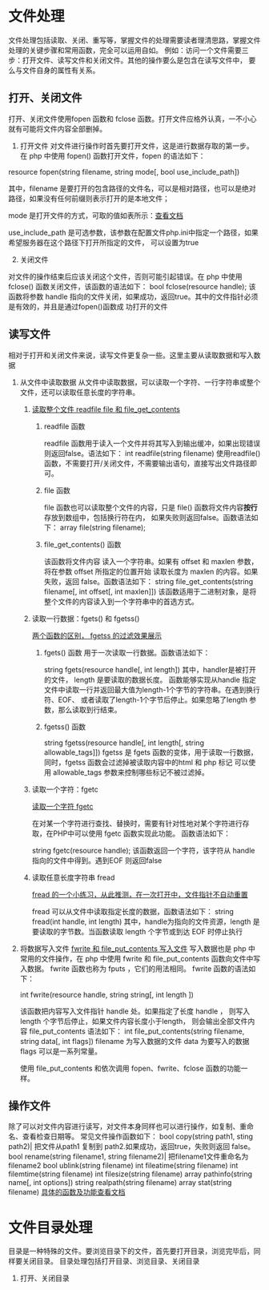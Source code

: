 # 文件处理
文件处理包括读取、关闭、重写等，掌握文件的处理需要读者理清思路，掌握文件处理的关键步骤和常用函数，完全可以运用自如。
例如：访问一个文件需要三步：打开文件、读写文件和关闭文件。其他的操作要么是包含在读写文件中，
要么与文件自身的属性有关系。

## 打开、关闭文件
打开、关闭文件使用fopen 函数和 fclose 函数。打开文件应格外认真，一不小心就有可能将文件内容全部删掉。
1. 打开文件
对文件进行操作时首先要打开文件，这是进行数据存取的第一步。
在 php 中使用 fopen() 函数打开文件，fopen 的语法如下：

resource fopen(string filename, string mode[, bool use_include_path])

其中，filename 是要打开的包含路径的文件名，可以是相对路径，也可以是绝对路径，如果没有任何前缀则表示打开的是本地文件；

mode 是打开文件的方式，可取的值如表所示：[查看文档](http://php.net/manual/zh/function.fopen.php)

use_include_path 是可选参数，该参数在配置文件php.ini中指定一个路径，如果希望服务器在这个路径下打开所指定的文件，
可以设置为true

2. 关闭文件

对文件的操作结束后应该关闭这个文件，否则可能引起错误。在 php 中使用 fclose() 函数关闭文件，该函数的语法如下：
bool fclose(resource handle);
该函数将参数 handle 指向的文件关闭，如果成功，返回true。其中的文件指针必须是有效的，并且是通过fopen()函数成
功打开的文件

## 读写文件
相对于打开和关闭文件来说，读写文件更复杂一些。这里主要从读取数据和写入数据

1. 从文件中读取数据
从文件中读取数据，可以读取一个字符、一行字符串或整个文件，还可以读取任意长度的字符串。
    1. [读取整个文件 readfile file 和 file_get_contents](./chaptet_13_file_operation/example_13.1.php)
        1. readfile 函数
        
            readfile 函数用于读入一个文件并将其写入到输出缓冲，如果出现错误则返回false。语法如下：
            int readfile(string filename)
            使用readfile()函数，不需要打开/关闭文件，不需要输出语句，直接写出文件路径即可。
        2. file 函数
        
            file 函数也可以读取整个文件的内容，只是 file() 函数将文件内容**按行**存放到数组中，包括换行符在内，
            如果失败则返回false。函数语法如下：
            array file(string filename);
            
        3. file_get_contents() 函数
        
            该函数将文件内容 读入一个字符串。如果有 offset 和 maxlen 参数，将在参数 offset 所指定的位置开始
            读取长度为 maxlen 的内容。如果失败，返回 false。函数语法如下：
            string file_get_contents(string filename[, int offset[, int maxlen]])
            该函数适用于二进制对象，是将整个文件的内容读入到一个字符串中的首选方式。
            
    2. 读取一行数据：fgets() 和 fgetss()
        
        [两个函数的区别， fgetss 的过滤效果展示](./chaptet_13_file_operation/example_13.2.php)
        1. fgets() 函数 用于一次读取一行数据。函数语法如下：
            
            string fgets(resource handle[, int length])
            其中，handler是被打开的文件，
            length 是要读取的数据长度。
            函数能够实现从handle 指定文件中读取一行并返回最大值为length-1个字节的字符串。在遇到换行符、EOF、
            或者读取了length-1个字节后停止。如果忽略了length 参数，那么读取到行结束。
            
        2. fgetss() 函数
            
            string fgetss(resource handle[, int length[, string allowable_tags]])
            fgetss 是 fgets 函数的变体，用于读取一行数据，同时，fgetss 函数会过滤掉被读取内容中的html 和 php 标记
            可以使用 allowable_tags 参数来控制哪些标记不被过滤掉。
            
    3. 读取一个字符：fgetc
        
        [读取一个字符 fgetc ](./chaptet_13_file_operation/example_13.3.php)
        
        在对某一个字符进行查找、替换时，需要有针对性地对某个字符进行存取，在PHP中可以使用 fgetc 函数实现此功能。
        函数语法如下：
        
        string fgetc(resource handle);
        该函数返回一个字符，该字符从 handle 指向的文件中得到。遇到EOF 则返回false
        
    4. 读取任意长度字符串 fread
        
        [fread 的一个小练习，从此推测，在一次打开中，文件指针不自动重置](./chaptet_13_file_operation/example_13.4.php)
        
        fread 可以从文件中读取指定长度的数据，函数语法如下：
        string fread(int handle, int length)
        其中，handle为指向的文件资源，length 是要读取的字节数。当函数读取 length 个字节或到达 EOF 时停止执行
        
2. 将数据写入文件
    [fwrite 和 file_put_contents 写入文件](./chaptet_13_file_operation/example_13.5.php)
    写入数据也是 php 中常用的文件操作，在 php 中使用 fwrite 和 file_put_contents 函数向文件中写入数据。
    fwrite 函数也称为 fputs ，它们的用法相同。 fwrite 函数的语法如下：
    
    int fwrite(resource handle, string string[, int length ])
    
    该函数把内容写入文件指针 handle 处。如果指定了长度 handle ， 则写入length 个字节后停止，如果文件内容长度小于length，
    则会输出全部文件内容
    file_put_contents 语法如下：
    int file_put_contents(string filename, string data[, int flags])
    filename 为写入数据的文件
    data 为要写入的数据
    flags 可以是一系列常量。
    
    使用 file_put_contents 和依次调用 fopen、fwrite、fclose 函数的功能一样。
    
## 操作文件
除了可以对文件内容进行读写，对文件本身同样也可以进行操作，如复制、重命名、查看检查日期等。
常见文件操作函数如下：
bool copy(string path1, sting path2)| 把文件从path1 复制到 path2.如果成功，返回true，失败则返回 false。
bool rename(string filename1, string filename2)| 把filename1文件重命名为filename2
bool ublink(string filename)
int fileatime(string filename)
int filemtime(string filename)
int filesize(string filename)
array pathinfo(string name[, int options])
string realpath(string filename)
array stat(string filename)
[具体的函数及功能查看文档](http://php.net/manual/zh/book.filesystem.php)

# 文件目录处理
目录是一种特殊的文件。要浏览目录下的文件，首先要打开目录，浏览完毕后，同样要关闭目录。
目录处理包括打开目录、浏览目录、关闭目录

1. 打开、关闭目录
